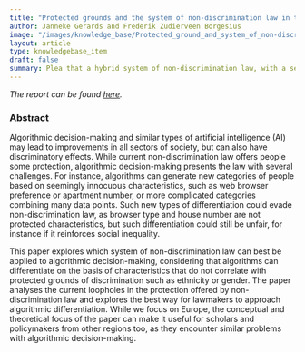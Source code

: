 ```yaml
---
title: "Protected grounds and the system of non-discrimination law in the context of algorithmic decision-making and AI"
author: Janneke Gerards and Frederik Zudierveen Borgesius
image: "/images/knowledge_base/Protected_ground_and_system_of_non-discrimination_law.png"
layout: article
type: knowledgebase_item
draft: false
summary: Plea that a hybrid system of non-discrimination law, with a semi-closed list of grounds and an open possibility for exemptions and justification, is best-suited to deal with the particularities of AI-driven discrimination.
---
```


_The report can be found <a href="https://ctlj.colorado.edu/?p=860" target="_blank">here</a>._

### Abstract

Algorithmic decision-making and similar types of artificial intelligence (AI) may lead to improvements in all sectors of society, but can also have discriminatory effects. While current non-discrimination law offers people some protection, algorithmic decision-making presents the law with several challenges. For instance, algorithms can generate new categories of people based on seemingly innocuous characteristics, such as web browser preference or apartment number, or more complicated categories combining many data points. Such new types of differentiation could evade non-discrimination law, as browser type and house number are not protected characteristics, but such differentiation could still be unfair, for instance if it reinforces social inequality.

This paper explores which system of non-discrimination law can best be applied to algorithmic decision-making, considering that algorithms can differentiate on the basis of characteristics that do not correlate with protected grounds of discrimination such as ethnicity or gender. The paper analyses the current loopholes in the protection offered by non-discrimination law and explores the best way for lawmakers to approach algorithmic differentiation. While we focus on Europe, the conceptual and theoretical focus of the paper can make it useful for scholars and policymakers from other regions too, as they encounter similar problems with algorithmic decision-making.
